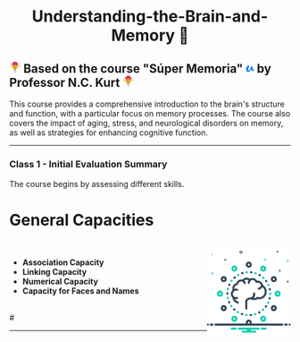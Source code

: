 <h1 align="center">Understanding-the-Brain-and-Memory 💭</h1>

## <a href="https://www.udemy.com/user/nckurt/"><img src="brain.svg" alt="brain" width="4%"></a> Based on the course "Súper Memoria" <a href="https://www.udemy.com/user/nckurt/"><img src="udemy.svg" alt="brain" width="3%"></a> by Professor N.C. Kurt <a href="https://www.udemy.com/user/nckurt/"><img src="brain.svg" alt="brain" width="4%"></a>
This course provides a comprehensive introduction to the brain's structure and function, with a particular focus on memory processes. The course also covers the impact of aging, stress, and neurological disorders on memory, as well as strategies for enhancing cognitive function.

---

### **Class 1 - Initial Evaluation Summary**

The course begins by assessing different skills.

# General Capacities
<br>
<img align="right" width=150px alt="Brain" src="brain (1).svg" />

- **Association Capacity**  
- **Linking Capacity**  
- **Numerical Capacity**  
- **Capacity for Faces and Names**  
<br>
#

---
